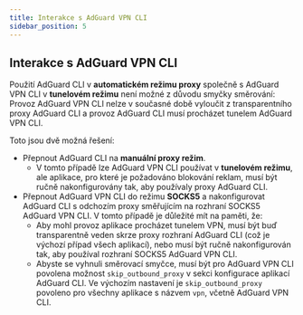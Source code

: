 ```yaml
---
title: Interakce s AdGuard VPN CLI
sidebar_position: 5
---
```


## Interakce s AdGuard VPN CLI

Použití AdGuard CLI v **automatickém režimu proxy** společně s AdGuard VPN CLI v **tunelovém režimu** není možné z důvodu smyčky směrování: Provoz AdGuard VPN CLI nelze v současné době vyloučit z transparentního proxy AdGuard CLI a provoz AdGuard CLI musí procházet tunelem AdGuard VPN CLI.

Toto jsou dvě možná řešení:

- Přepnout AdGuard CLI na **manuální proxy režim**.
    - V tomto případě lze AdGuard VPN CLI používat v **tunelovém režimu**, ale aplikace, pro které je požadováno blokování reklam, musí být ručně nakonfigurovány tak, aby používaly proxy AdGuard CLI.
- Přepnout AdGuard VPN CLI do režimu **SOCKS5** a nakonfigurovat AdGuard CLI s odchozím proxy směřujícím na rozhraní SOCKS5 AdGuard VPN CLI. V tomto případě je důležité mít na paměti, že:
    - Aby mohl provoz aplikace procházet tunelem VPN, musí být buď transparentně veden skrze proxy rozhraní AdGuard CLI (což je výchozí případ všech aplikací), nebo musí být ručně nakonfigurován tak, aby používal rozhraní SOCKS5 AdGuard VPN CLI.
    - Abyste se vyhnuli směrovací smyčce, musí být pro AdGuard VPN CLI povolena možnost `skip_outbound_proxy` v sekci konfigurace aplikací AdGuard CLI. Ve výchozím nastavení je `skip_outbound_proxy` povoleno pro všechny aplikace s názvem `vpn`, včetně AdGuard VPN CLI.
